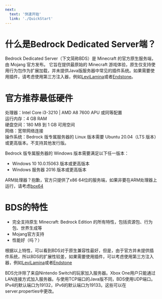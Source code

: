 ```yaml
---
next:
  text: '快速开始'
  link: './QuickStart'
---
```

# 什么是Bedrock Dedicated Server端？

Bedrock Dedicated Server（下文简称BDS）是 Minecraft 的官方原生服务端，由 Mojang 官方发布。 它旨在提供最原始的 Minecraft 游戏体验，原生仅支持使用行为包作为扩展加载，并未提供Java版服务器中常见的插件系统。如果需要使用插件，请考虑使用第三方注入器，例如[LeviLamina](https://github.com/LiteLDev/LeviLamina)或者[Endstone](https://github.com/EndstoneMC/Endstone)。

# 官方推荐最低硬件​

处理器：Intel Core i3-3210 | AMD A8 7600 APU 或同等配置  
运行内存：4 GB RAM  
硬盘空间：180 MB 到 1 GB 可用空间  
网络：宽带网络连接  
操作系统：Bedrock 版专属服务器的 Linux 版本需要 Ubuntu 20.04（LTS 版本）或更高版本。不支持其他发行版。  

Bedrock 版专属服务器的 Windows 版本需要满足以下任一版本：
- Windows 10 10.0.15063 版本或更高版本
- Windows 服务器 2016 版本或更高版本


ARM处理器？抱歉，官方只提供了x86 64位的服务端，如果非要在ARM处理器上运行，请考虑[box64](https://github.com/ptitSeb/box64)

# BDS的特性
- 完全支持原生 Minecraft: Bedrock Edition 的所有特性，包括资源包、行为包、世界生成等
- Mojang官方支持
- 性能好（吗？）

根据以上特性，可以看到BDS对于原生兼容性最好，但是，由于官方并未提供插件系统，所以BDS的扩展性较差，如果需要使用插件，可以考虑使用第三方注入器，例如[LeviLamina](https://github.com/LiteLDev/LeviLamina)或者[Endstone](https://github.com/EndstoneMC/Endstone)

BDS允许除了来自Nintendo Switch的玩家加入服务器。Xbox One用户只能通过LAN连接方式加入服务器。与使用TCP端口的Java版不同，BDS使用UDP端口。IPv4的默认端口为19132，IPv6的默认端口为19133。这些可以在server.properties中更改。